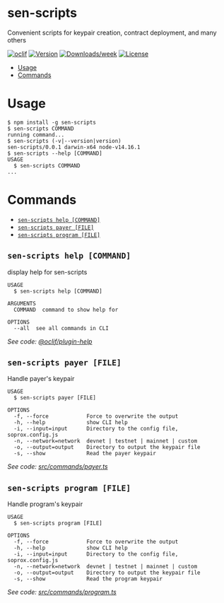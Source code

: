 sen-scripts
===========

Convenient scripts for keypair creation, contract deployment, and many others

[![oclif](https://img.shields.io/badge/cli-oclif-brightgreen.svg)](https://oclif.io)
[![Version](https://img.shields.io/npm/v/sen-scripts.svg)](https://npmjs.org/package/sen-scripts)
[![Downloads/week](https://img.shields.io/npm/dw/sen-scripts.svg)](https://npmjs.org/package/sen-scripts)
[![License](https://img.shields.io/npm/l/sen-scripts.svg)](https://github.com/DescartesNetwork/sen-scripts/blob/master/package.json)

<!-- toc -->
* [Usage](#usage)
* [Commands](#commands)
<!-- tocstop -->
# Usage
<!-- usage -->
```sh-session
$ npm install -g sen-scripts
$ sen-scripts COMMAND
running command...
$ sen-scripts (-v|--version|version)
sen-scripts/0.0.1 darwin-x64 node-v14.16.1
$ sen-scripts --help [COMMAND]
USAGE
  $ sen-scripts COMMAND
...
```
<!-- usagestop -->
# Commands
<!-- commands -->
* [`sen-scripts help [COMMAND]`](#sen-scripts-help-command)
* [`sen-scripts payer [FILE]`](#sen-scripts-payer-file)
* [`sen-scripts program [FILE]`](#sen-scripts-program-file)

## `sen-scripts help [COMMAND]`

display help for sen-scripts

```
USAGE
  $ sen-scripts help [COMMAND]

ARGUMENTS
  COMMAND  command to show help for

OPTIONS
  --all  see all commands in CLI
```

_See code: [@oclif/plugin-help](https://github.com/oclif/plugin-help/blob/v3.2.3/src/commands/help.ts)_

## `sen-scripts payer [FILE]`

Handle payer's keypair

```
USAGE
  $ sen-scripts payer [FILE]

OPTIONS
  -f, --force            Force to overwrite the output
  -h, --help             show CLI help
  -i, --input=input      Directory to the config file, soprox.config.js
  -n, --network=network  devnet | testnet | mainnet | custom
  -o, --output=output    Directory to output the keypair file
  -s, --show             Read the payer keypair
```

_See code: [src/commands/payer.ts](https://github.com/DescartesNetwork/sen-scripts/blob/v0.0.1/src/commands/payer.ts)_

## `sen-scripts program [FILE]`

Handle program's keypair

```
USAGE
  $ sen-scripts program [FILE]

OPTIONS
  -f, --force            Force to overwrite the output
  -h, --help             show CLI help
  -i, --input=input      Directory to the config file, soprox.config.js
  -n, --network=network  devnet | testnet | mainnet | custom
  -o, --output=output    Directory to output the keypair file
  -s, --show             Read the program keypair
```

_See code: [src/commands/program.ts](https://github.com/DescartesNetwork/sen-scripts/blob/v0.0.1/src/commands/program.ts)_
<!-- commandsstop -->
